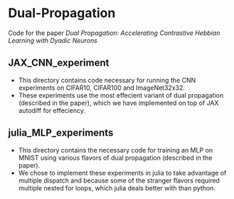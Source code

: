 # Dual-Propagation
Code for the paper *Dual Propagation: Accelerating Contrastive Hebbian Learning with Dyadic Neurons*
## JAX_CNN_experiment
- This directory contains code necessary for running the CNN experiments on CIFAR10, CIFAR100 and ImageNet32x32.
- These experiments use the most effecient variant of dual propagation (described in the paper), which we have implemented on top of JAX autodiff for effeciency.

## julia_MLP_experiments
- This directory contains the necessary code for training an MLP on MNIST using various flavors of dual propagation (described in the paper). 
- We chose to implement these experiments in julia to take advantage of multiple dispatch and because some of the stranger flavors required multiple nested for loops, which julia deals better with than python.
